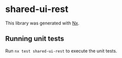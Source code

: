 # shared-ui-rest

This library was generated with [Nx](https://nx.dev).

## Running unit tests

Run `nx test shared-ui-rest` to execute the unit tests.
